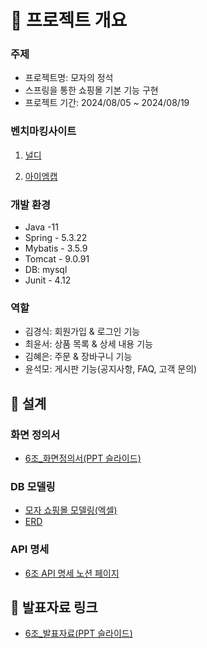# 📌 프로젝트 개요
### 주제
- 프로젝트명: 모자의 정석
- 스프링을 통한 쇼핑몰 기본 기능 구현
- 프로젝트 기간: 2024/08/05 ~ 2024/08/19

### 벤치마킹사이트
1) [널디](https://www.whoisnerdy.com/)

2) [아이엠캡](https://iamcap.com/)

### 개발 환경
- Java -11
- Spring - 5.3.22
- Mybatis - 3.5.9
- Tomcat - 9.0.91
- DB: mysql
- Junit - 4.12

### 역할
- 김경식: 회원가입 & 로그인 기능
- 최윤서: 상품 목록 & 상세 내용 기능
- 김혜은: 주문 & 장바구니 기능
- 윤석모: 게시판 기능(공지사항, FAQ, 고객 문의)


## 📌 설계
### 화면 정의서
- [6조_화면정의서(PPT 슬라이드)](https://docs.google.com/presentation/d/1rzWT7C4rh2X2Yg2lcaTBZy2CHTyCL7bokVcfY4w3PjE/edit?usp=sharing)

### DB 모델링
- [모자 쇼핑몰 모델링(엑셀)](https://docs.google.com/spreadsheets/d/18u2uKCvVar-uRDfOKFZQDekdvvZT-TGs6Zv1qeugans/edit?gid=632440804#gid=632440804)
- [ERD](https://www.erdcloud.com/d/2ScgrFa3D54DzCmw2)

### API 명세
- [6조 API 명세 노션 페이지](https://www.notion.so/API-df3e02afead0413cbb3d4e46a7440fd3?pvs=4)


## 📌 발표자료 링크
- [6조_발표자료(PPT 슬라이드)](https://docs.google.com/presentation/d/15jmiGs55eMWt6xkA8UNhmVmH_YjuzJjxLfwYeHbN7zs/edit?hl=ko#slide=id.p)
